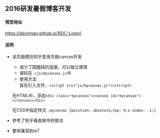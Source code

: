 ## 2016研发暑假博客开发

#### 预览地址
https://devinnan.github.io/RDC-Login/

#### 说明

- 该页面模仿知乎登录页做canvas开发  
    - 减少了圆圈线的连接，可以独立使用
    - 源码在```./js/mycanvas.js```中  
    - 使用方法  
    首先引入文件，```<script src="js/mycanvas.js"></script>```  
    
    在HTML中，添加```<div class="mycanvas"><canvas id="mycanvas"></canvas></div>```  
    
    在CSS中指定样式 ```.mycanvas {position: absolute;top: 0;z-index: -1;}```  
    
- 参考了知乎垂直居中的做法
- 整体兼容到ie7


